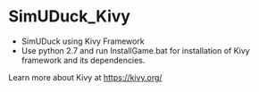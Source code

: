 # SimUDuck_Kivy
- SimUDuck using Kivy Framework
- Use python 2.7 and run InstallGame.bat for installation of Kivy framework and its dependencies.

Learn more about Kivy at https://kivy.org/

